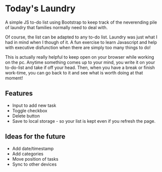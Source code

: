# Today's Laundry

A simple JS to-do list using Bootstrap to keep track of the neverending pile of laundry that families normally need to deal with.

Of course, the list can be adapted to any to-do list. Laundry was just what I had in mind when I though of it. A fun exercise to learn Javascript and help with executive disfunction when there are simply too many things to do!

This is actually really helpful to keep open on your browser while working on the pc. Anytime something comes up to your mind, you write it on your to-do-list and take if off your head. Then, when you have a break or finish work-time, you can go back to it and see what is worth doing at that moment!

## Features

- Input to add new task
- Toggle checkbox
- Delete button
- Save to local storage - so your list is kept even if you refresh the page.

## Ideas for the future

- Add date/timestamp
- Add categories
- Move position of tasks
- Sync to other devices